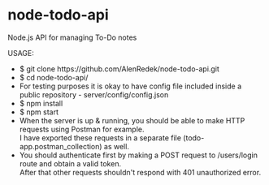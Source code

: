 # node-todo-api
Node.js API for managing To-Do notes

USAGE:
<ul>
<li>$ git clone https://github.com/AlenRedek/node-todo-api.git</li>
<li>$ cd node-todo-api/</li>
<li>For testing purposes it is okay to have config file included inside a public repository - server/config/config.json</li>
<li>$ npm install</li>
<li>$ npm start</li>
<li>When the server is up & running, you should be able to make HTTP requests using Postman for example.<br />
I have exported these requests in a separate file (todo-app.postman_collection) as well.</li>
<li>You should authenticate first by making a POST request to /users/login route and obtain a valid token.<br />After that other requests shouldn't respond with 401 unauthorized error.</li>
</ul>
